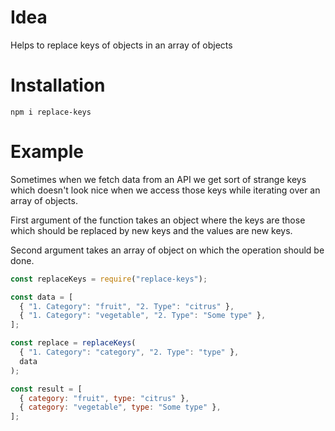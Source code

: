 # Idea

Helps to replace keys of objects in an array of objects

# Installation

`npm i replace-keys`

# Example

Sometimes when we fetch data from an API we get sort of strange keys which doesn't look nice
when we access those keys while iterating over an array of objects.

First argument of the function takes an object where the keys are those which should be replaced by 
new keys and the values are new keys.

Second argument takes an array of object on which the operation should be done.

```js
const replaceKeys = require("replace-keys");

const data = [
  { "1. Category": "fruit", "2. Type": "citrus" },
  { "1. Category": "vegetable", "2. Type": "Some type" },
];

const replace = replaceKeys(
  { "1. Category": "category", "2. Type": "type" },
  data
);

const result = [
  { category: "fruit", type: "citrus" },
  { category: "vegetable", type: "Some type" },
];

```
